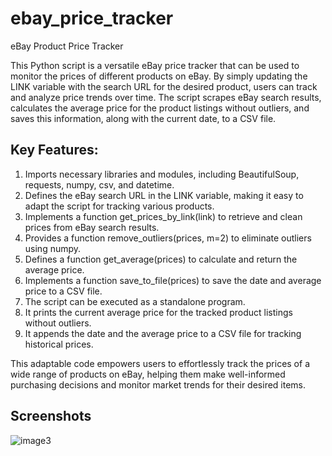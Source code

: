 # ebay_price_tracker

eBay Product Price Tracker

This Python script is a versatile eBay price tracker that can be used to monitor the prices of different products on eBay. By simply updating the LINK variable with the search URL for the desired product, users can track and analyze price trends over time. The script scrapes eBay search results, calculates the average price for the product listings without outliers, and saves this information, along with the current date, to a CSV file.

## Key Features:

1. Imports necessary libraries and modules, including BeautifulSoup, requests, numpy, csv, and datetime.
2. Defines the eBay search URL in the LINK variable, making it easy to adapt the script for tracking various products.
3. Implements a function get_prices_by_link(link) to retrieve and clean prices from eBay search results.
4. Provides a function remove_outliers(prices, m=2) to eliminate outliers using numpy.
5. Defines a function get_average(prices) to calculate and return the average price.
6. Implements a function save_to_file(prices) to save the date and average price to a CSV file.
7. The script can be executed as a standalone program.
8. It prints the current average price for the tracked product listings without outliers.
9. It appends the date and the average price to a CSV file for tracking historical prices.

This adaptable code empowers users to effortlessly track the prices of a wide range of products on eBay, helping them make well-informed purchasing decisions and monitor market trends for their desired items.

## Screenshots

![image3](https://github.com/allysonpereira/ebay_price_tracker/assets/113621581/7e4fc00f-e95d-4cf5-b0a9-4eee2a78b4c9)
